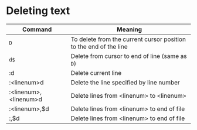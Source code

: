 # Deleting text
|Command|Meaning|
|---|---|
|`D`|To delete from the current cursor position to the end of the line|
|`d$`|Delete from cursor to end of line (same as `D`)|
|:d|Delete current line|
|:\<linenum\>d|Delete the line specified by line number|
|:\<linenum\>, \<linenum\>d|Delete lines from \<linenum\> to \<linenum\>| 
|:\<linenum\>,$d|Delete lines from \<linenum\> to end of file|
|:,$d|Delete lines from \<linenum\> to end of file|
